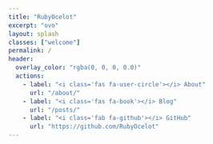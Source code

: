 ```yaml
---
title: "RubyOcelot"
excerpt: "ovo"
layout: splash
classes: ["welcome"]
permalink: /
header:
  overlay_color: "rgba(0, 0, 0, 0.0)"
  actions:
    - label: "<i class='fas fa-user-circle'></i> About"
      url: "/about/"
    - label: "<i class='fas fa-book'></i> Blog"
      url: "/posts/"
    - label: "<i class='fab fa-github'></i> GitHub"
      url: "https://github.com/RubyOcelot"
---
```


<script>document.getElementById('page-title').insertAdjacentHTML('beforebegin', '<img src="/assets/images/avatar.jpg" alt="RubyOcelot" class="avatar" itemprop="image" />');</script>



